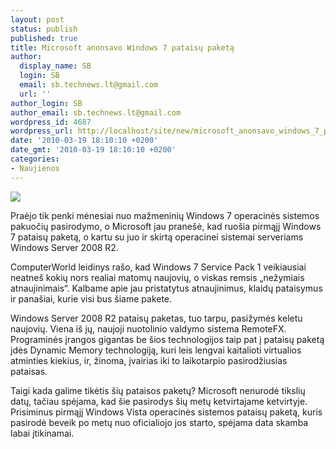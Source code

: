 ```yaml
---
layout: post
status: publish
published: true
title: Microsoft anonsavo Windows 7 pataisų paketą
author:
  display_name: SB
  login: SB
  email: sb.technews.lt@gmail.com
  url: ''
author_login: SB
author_email: sb.technews.lt@gmail.com
wordpress_id: 4687
wordpress_url: http://localhost/site/new/microsoft_anonsavo_windows_7_pataisu_paketa/
date: '2010-03-19 18:10:10 +0200'
date_gmt: '2010-03-19 18:10:10 +0200'
categories:
- Naujienos
---
```

<div class="imgright"><img src="http://t2.gstatic.com/images?q=tbn:eaf-34UezhfNcM:http://www.mobilewhack.com/wp-content/pics/2009/06/windows-7-box-art.jpg"  /></div>
<p>Praėjo tik penki mėnesiai nuo mažmeninių Windows 7 operacinės sistemos pakuočių pasirodymo, o Microsoft jau pranešė, kad ruošia pirmąjį Windows 7 pataisų paketą, o kartu su juo ir skirtą operacinei sistemai serveriams Windows Server 2008 R2.</p>
<p>ComputerWorld leidinys rašo, kad Windows 7 Service Pack 1 veikiausiai neatneš kokių nors realiai matomų naujovių, o viskas remsis „nežymiais atnaujinimais“. Kalbame apie jau pristatytus atnaujinimus, klaidų pataisymus ir panašiai, kurie visi bus šiame pakete.</p>
<p>Windows Server 2008 R2 pataisų paketas, tuo tarpu, pasižymės keletu naujovių. Viena iš jų, naujoji nuotolinio valdymo sistema RemoteFX. Programinės įrangos gigantas be šios technologijos taip pat į pataisų paketą įdės Dynamic Memory technologiją, kuri leis lengvai kaitalioti virtualios atminties kiekius, ir, žinoma, įvairias iki to laikotarpio pasirodžiusias pataisas.</p>
<p>Taigi kada galime tikėtis šių pataisos paketų? Microsoft nenurodė tikslių datų, tačiau spėjama, kad šie pasirodys šių metų ketvirtajame ketvirtyje. Prisiminus pirmąjį Windows Vista operacinės sistemos pataisų paketą, kuris pasirodė beveik po metų nuo oficialiojo jos starto, spėjama data skamba labai įtikinamai.<br /></p>
